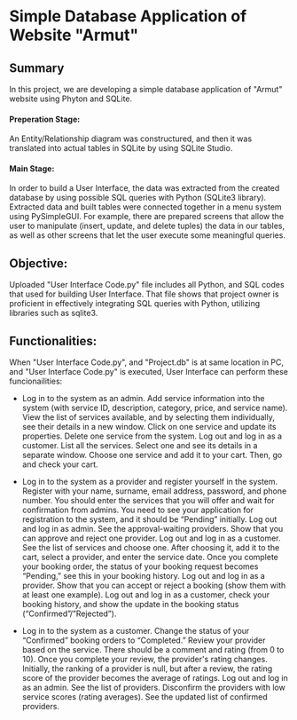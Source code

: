 # Simple Database Application of Website "Armut"

## Summary
In this project, we are developing a simple database application of "Armut" website 
using Phyton and SQLite.
#### Preperation Stage:
An Entity/Relationship diagram was constructured, and then it 
was translated into actual tables in SQLite by using SQLite Studio.
#### Main Stage:
In order to build a User Interface, the data was extracted from the created database by using possible SQL queries with Python (SQLite3 library).
Extracted data and built tables were connected together in a menu system 
using PySimpleGUI. For example, there are prepared screens that allow the user to manipulate 
(insert, update, and delete tuples) the data in our tables, as well as other screens that let the 
user execute some meaningful queries.

## Objective:
Uploaded "User Interface Code.py" file includes all Python, and SQL codes that used for building User Interface. That file shows that project owner is 
proficient in effectively integrating SQL queries with Python, utilizing libraries such as sqlite3.

## Functionalities:
When "User Interface Code.py", and "Project.db" is at same location in PC, and "User Interface Code.py" is executed, User Interface can perform these funcionailities:

* Log in to the system as an admin. Add service information into the system (with
 service ID, description, category, price, and service name). View the list of services
 available, and by selecting them individually, see their details in a new window. Click
 on one service and update its properties. Delete one service from the system. Log out
 and log in as a customer. List all the services. Select one and see its details in a
 separate window. Choose one service and add it to your cart. Then, go and check your
 cart.

* Log in to the system as a provider and register yourself in the system. Register with
 your name, surname, email address, password, and phone number. You should enter
 the services that you will offer and wait for confirmation from admins. You need to
 see your application for registration to the system, and it should be “Pending”
 initially. Log out and log in as admin. See the approval-waiting providers. Show that
 you can approve and reject one provider. Log out and log in as a customer. See the list
 of services and choose one. After choosing it, add it to the cart, select a provider, and
 enter the service date. Once you complete your booking order, the status of your
 booking request becomes “Pending,” see this in your booking history. Log out and log
 in as a provider. Show that you can accept or reject a booking (show them with at
 least one example). Log out and log in as a customer, check your booking history, and
 show the update in the booking status (“Confirmed”/”Rejected”).

* Log in to the system as a customer. Change the status of your “Confirmed” booking
 orders to “Completed.” Review your provider based on the service. There should be a
 comment and rating (from 0 to 10). Once you complete your review, the provider's
 rating changes. Initially, the ranking of a provider is null, but after a review, the rating
 score of the provider becomes the average of ratings. Log out and log in as an admin.
 See the list of providers. Disconfirm the providers with low service scores (rating
 averages). See the updated list of confirmed providers.

